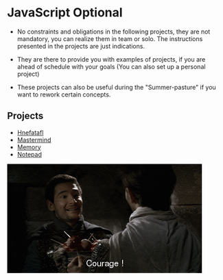 # JavaScript Optional

- No constraints and obligations in the following projects, they are not mandatory, you can realize them in team or solo. The instructions presented in the projects are just indications.

- They are there to provide you with examples of projects, if you are ahead of schedule with your goals (You can also set up a personal project)

- These projects can also be useful during the "Summer-pasture" if you want to rework certain concepts.

## Projects

- [Hnefatafl](./0.hnefatafl/readme.md)
- [Mastermind](./0.mastermind/readme.md)
- [Memory](./0.memoryGame/README.md)
- [Notepad](./0.notepad/readme.md)

![Courage](./courage2.gif)
